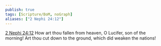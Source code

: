 ```yaml
---
publish: true
tags: [Scripture/BoM, noGraph]
aliases: ["2 Nephi 24:12"]
---
```

[2 Nephi 24:12](https://churchofjesuschrist.org/study/scriptures/bofm/2-ne/24?lang=eng&id=p12#p12) How art thou fallen from heaven, O Lucifer, son of the morning! Art thou cut down to the ground, which did weaken the nations!
